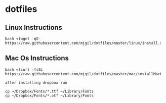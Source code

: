 dotfiles
========

## Linux Instructions
```
bash <(wget -qO- https://raw.githubusercontent.com/mjgil/dotfiles/master/linux/install.sh)
```

## Mac Os Instructions

```
bash <(curl -fsSL https://raw.githubusercontent.com/mjgil/dotfiles/master/mac/installMacOs.sh)

after installing dropbox run 

cp ~/Dropbox/Fonts/*.ttf ~/Library/Fonts
cp ~/Dropbox/Fonts/*.otf ~/Library/Fonts
```
